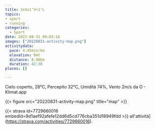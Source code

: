 ```yaml
---
title: 2x5x1’V+1’L
topics:
- sport
- running
categories:
  - Sport
date: 2022-08-31 09:03:14
images: ["20220831-activity-map.png"]
activitydata:
  pace: 4:45min/km
  elevation: 9mt
  distance: 8.98km
  duration: 42:38
places: []

---
```


Cielo coperto, 28°C, Percepito 32°C, Umidità 74%, Vento 2m/s da O - Klimat.app

<!--more-->




{{< figure src="20220831-activity-map.png" title="map" >}}


{{< strava id=7729660016 embedId=9d1aef92afefe12dd6d5cd776cba351d18949fdd >}} all'attività](https://strava.com/activities/7729660016).
